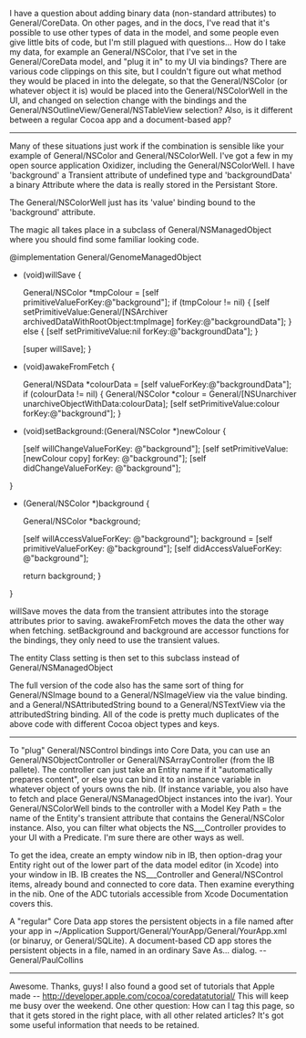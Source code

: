 

I have a question about adding binary data (non-standard attributes) to General/CoreData. On other pages, and in the docs, I've read that it's possible to use other types of data in the model, and some people even give little bits of code, but I'm still plagued with questions... How do I take my data, for example an General/NSColor, that I've set in the General/CoreData model, and "plug it in" to my UI via bindings? There are various code clippings on this site, but I couldn't figure out what method they would be placed in into the delegate, so that the General/NSColor (or whatever object it is) would be placed into the General/NSColorWell in the UI, and changed on selection change with the bindings and the General/NSOutlineView/General/NSTableView selection? Also, is it different between a regular Cocoa app and a document-based app?

----
Many of these situations just work if the combination is sensible like your example of General/NSColor and General/NSColorWell.
I've got a few in my open source application Oxidizer, including the General/NSColorWell. 
I have 'background' a Transient attribute of undefined type and 'backgroundData' a binary Attribute where
the data is really stored in the Persistant Store.

The General/NSColorWell just has its 'value' binding bound to the 'background' attribute. 

The magic all takes place in a subclass of General/NSManagedObject where you should
find some familiar looking code.  

    

@implementation General/GenomeManagedObject

- (void)willSave {

     General/NSColor *tmpColour = [self primitiveValueForKey:@"background"];
    if (tmpColour != nil) {
        [self setPrimitiveValue:General/[NSArchiver archivedDataWithRootObject:tmpImage] forKey:@"backgroundData"];
    } else {
        [self setPrimitiveValue:nil forKey:@"backgroundData"];
   }

    [super willSave];
}

- (void)awakeFromFetch {

    General/NSData *colourData = [self valueForKey:@"backgroundData"];
    if (colourData != nil) {
        General/NSColor *colour = General/[NSUnarchiver unarchiveObjectWithData:colourData];
        [self setPrimitiveValue:colour forKey:@"background"];
    }

- (void)setBackground:(General/NSColor *)newColour {

    [self willChangeValueForKey: @"background"];
    [self setPrimitiveValue:[newColour copy] forKey: @"background"];
    [self didChangeValueForKey: @"background"];
	
}

- (General/NSColor *)background {

    General/NSColor *background;

    [self willAccessValueForKey: @"background"];
    background = [self primitiveValueForKey: @"background"];
    [self didAccessValueForKey: @"background"];

    return background;
}
		
}


 

willSave moves the data from the transient attributes into the storage attributes prior to saving. 
awakeFromFetch moves the data the other way when fetching.
setBackground and background are accessor functions for the bindings, they only need to use the transient values.

The entity Class setting is then set to this subclass instead of General/NSManagedObject

The full version of the code also has the same sort of thing for General/NSImage bound to a General/NSImageView via the value binding.
and a General/NSAttributedString bound to a General/NSTextView via the attributedString binding. All of the code is pretty much duplicates
of the above code with different Cocoa object types and keys.


----

To "plug" General/NSControl bindings into Core Data, you can use an General/NSObjectController or General/NSArrayController (from the IB pallete). The controller can just take an Entity name if it "automatically prepares content", or else you can bind it to an instance variable in whatever object of yours owns the nib. (If instance variable, you also have to fetch and place General/NSManagedObject instances into the ivar). Your General/NSColorWell binds to the controller with a Model Key Path = the name of the Entity's transient attribute that contains the General/NSColor instance. Also, you can filter what objects the NS___Controller provides to your UI with a Predicate.  I'm sure there are other ways as well.

To get the idea, create an empty window nib in IB, then option-drag your Entity right out of the lower part of the data model editor (in Xcode) into your window in IB. IB creates the NS___Controller and General/NSControl items, already bound and connected to core data. Then examine everything in the nib. One of the ADC tutorials accessible from Xcode Documentation covers this.

A "regular" Core Data app stores the persistent objects in a file named after your app in ~/Application Support/General/YourApp/General/YourApp.xml (or binaruy, or General/SQLite). A document-based CD app stores the persistent objects in a file, named in an ordinary Save As... dialog. -- General/PaulCollins

----

Awesome. Thanks, guys! I also found a good set of tutorials that Apple made -- http://developer.apple.com/cocoa/coredatatutorial/
This will keep me busy over the weekend.
One other question: How can I tag this page, so that it gets stored in the right place, with all other related articles? It's got some useful information that needs to be retained.